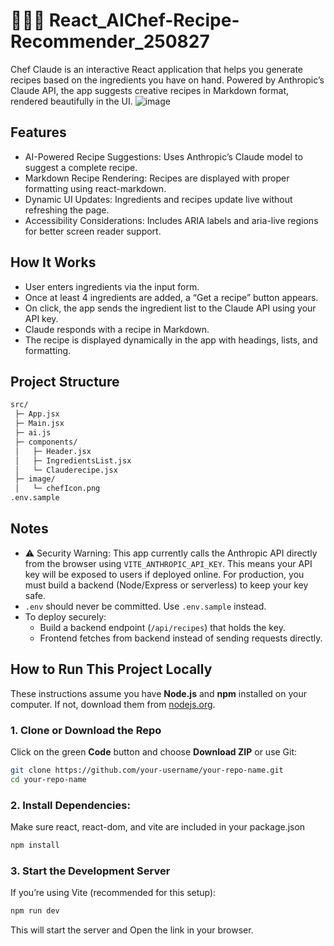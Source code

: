 # 👩🏻‍🍳 React_AIChef-Recipe-Recommender_250827
Chef Claude is an interactive React application that helps you generate recipes based on the ingredients you have on hand. Powered by Anthropic’s Claude API, the app suggests creative recipes in Markdown format, rendered beautifully in the UI.
![image](https://github.com/user-attachments/assets/840f999f-c091-468e-8d90-a30409c6cfad)



## Features
- AI-Powered Recipe Suggestions: Uses Anthropic’s Claude model to suggest a complete recipe.
- Markdown Recipe Rendering: Recipes are displayed with proper formatting using react-markdown.
- Dynamic UI Updates: Ingredients and recipes update live without refreshing the page.
- Accessibility Considerations: Includes ARIA labels and aria-live regions for better screen reader support.



## How It Works
- User enters ingredients via the input form.
- Once at least 4 ingredients are added, a “Get a recipe” button appears.
- On click, the app sends the ingredient list to the Claude API using your API key.
- Claude responds with a recipe in Markdown.
- The recipe is displayed dynamically in the app with headings, lists, and formatting.


## Project Structure
```bash
src/
 ├─ App.jsx
 ├─ Main.jsx
 ├─ ai.js
 ├─ components/
 │   ├─ Header.jsx
 │   ├─ IngredientsList.jsx
 │   └─ Clauderecipe.jsx
 ├─ image/
 │   └─ chefIcon.png
.env.sample
```


## Notes
- ⚠️ Security Warning: This app currently calls the Anthropic API directly from the browser using
`VITE_ANTHROPIC_API_KEY`. This means your API key will be exposed to users if deployed online.
For production, you must build a backend (Node/Express or serverless) to keep your key safe.
- `.env` should never be committed. Use `.env.sample` instead.
- To deploy securely:
  - Build a backend endpoint (`/api/recipes`) that holds the key.
  - Frontend fetches from backend instead of sending requests directly.


## How to Run This Project Locally
These instructions assume you have **Node.js** and **npm** installed on your computer. If not, download them from [nodejs.org](https://nodejs.org/).

### 1. Clone or Download the Repo
Click on the green **Code** button and choose **Download ZIP** or use Git:
```bash
git clone https://github.com/your-username/your-repo-name.git
cd your-repo-name
```
### 2. Install Dependencies:
Make sure react, react-dom, and vite are included in your package.json
```bash
npm install
```
### 3. Start the Development Server
If you’re using Vite (recommended for this setup):
```bash
npm run dev
```
This will start the server and Open the link in your browser.


